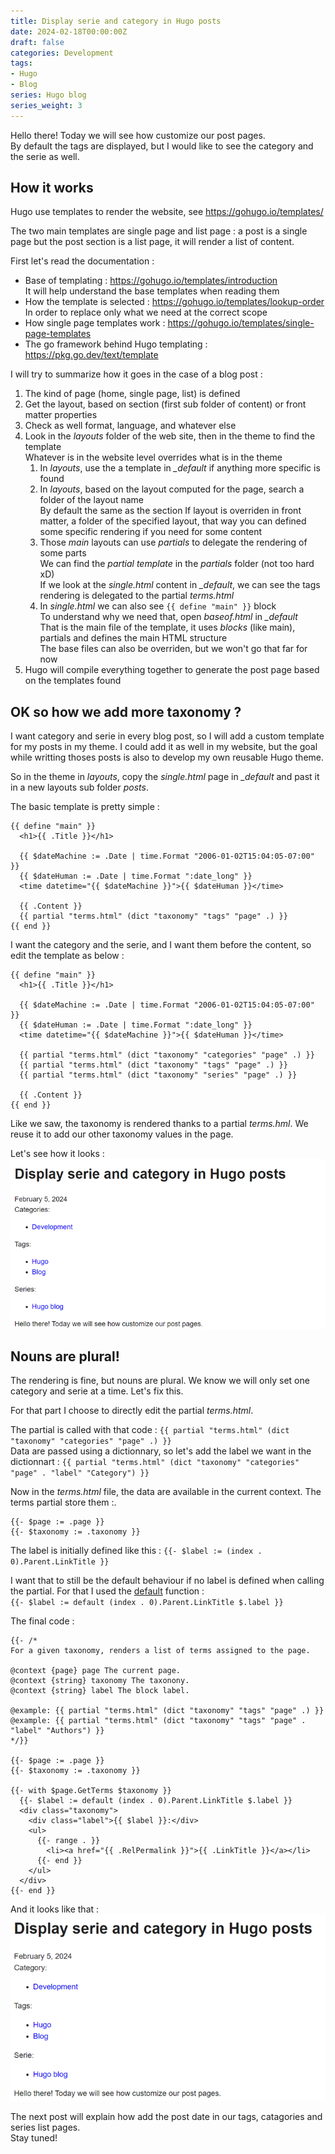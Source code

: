 ```yaml
---
title: Display serie and category in Hugo posts
date: 2024-02-18T00:00:00Z
draft: false
categories: Development
tags:
- Hugo
- Blog
series: Hugo blog
series_weight: 3
---
```


Hello there! Today we will see how customize our post pages.  
By default the tags are displayed, but I would like to see the category and the serie as well.

## How it works

Hugo use templates to render the website, see https://gohugo.io/templates/

The two main templates are single page and list page : a post is a single page but the post section is a list page, it will render a list of content.

First let's read the documentation :
* Base of templating : https://gohugo.io/templates/introduction  
  It will help understand the base templates when reading them
* How the template is selected : https://gohugo.io/templates/lookup-order  
  In order to replace only what we need at the correct scope
* How single page templates work : https://gohugo.io/templates/single-page-templates  
* The go framework behind Hugo templating : https://pkg.go.dev/text/template

I will try to summarize how it goes in the case of a blog post :
1. The kind of page (home, single page, list) is defined
1. Get the layout, based on section (first sub folder of content) or front matter properties
1. Check as well format, language, and whatever else
1. Look in the *layouts* folder of the web site, then in the theme to find the template  
   Whatever is in the website level overrides what is in the theme
   1. In *layouts*, use the a template in *_default* if anything more specific is found
   1. In *layouts*, based on the layout computed for the page, search a folder of the layout name  
      By default the same as the section
      If layout is overriden in front matter, a folder of the specified layout, that way you can defined some specific rendering if you need for some content
   1. Those *main* layouts can use *partials* to delegate the rendering of some parts  
      We can find the *partial template* in the *partials* folder (not too hard xD)  
      If we look at the *single.html* content in *_default*, we can see the tags rendering is delegated to the partial *terms.html*
    1. In *single.html* we can also see `{{ define "main" }}` block  
       To understand why we need that, open *baseof.html* in *_default*  
       That is the main file of the template, it uses *blocks* (like main), partials and defines the main HTML structure  
       The base files can also be overriden, but we won't go that far for now
1. Hugo will compile everything together to generate the post page based on the templates found

## OK so how we add more taxonomy ?

I want category and serie in every blog post, so I will add a custom template for my posts in my theme.
I could add it as well in my website, but the goal while writting thoses posts is also to develop my own reusable Hugo theme.

So in the theme in *layouts*, copy the *single.html* page in *_default* and past it in a new layouts sub folder *posts*.

The basic template is pretty simple :
```
{{ define "main" }}
  <h1>{{ .Title }}</h1>

  {{ $dateMachine := .Date | time.Format "2006-01-02T15:04:05-07:00" }}
  {{ $dateHuman := .Date | time.Format ":date_long" }}
  <time datetime="{{ $dateMachine }}">{{ $dateHuman }}</time>

  {{ .Content }}
  {{ partial "terms.html" (dict "taxonomy" "tags" "page" .) }}
{{ end }}
```

I want the category and the serie, and I want them before the content, so edit the template as below : 
```
{{ define "main" }}
  <h1>{{ .Title }}</h1>

  {{ $dateMachine := .Date | time.Format "2006-01-02T15:04:05-07:00" }}
  {{ $dateHuman := .Date | time.Format ":date_long" }}
  <time datetime="{{ $dateMachine }}">{{ $dateHuman }}</time>

  {{ partial "terms.html" (dict "taxonomy" "categories" "page" .) }}
  {{ partial "terms.html" (dict "taxonomy" "tags" "page" .) }}
  {{ partial "terms.html" (dict "taxonomy" "series" "page" .) }}

  {{ .Content }}
{{ end }}
```

Like we saw, the taxonomy is rendered thanks to a partial *terms.hml*. We reuse it to add our other taxonomy values in the page.

Let's see how it looks :  
![Preview with the post template](with-post-template.png)

## Nouns are plural!

The rendering is fine, but nouns are plural. We know we will only set one category and serie at a time. Let's fix this.

For that part I choose to directly edit the partial *terms.html*.

The partial is called with that code : `{{ partial "terms.html" (dict "taxonomy" "categories" "page" .) }}`  
Data are passed using a dictionnary, so let's add the label we want in the dictionnart : `{{ partial "terms.html" (dict "taxonomy" "categories" "page" . "label" "Category") }}`

Now in the *terms.html* file, the data are available in the current context. The terms partial store them :.
```
{{- $page := .page }}
{{- $taxonomy := .taxonomy }}
```

The label is initially defined like this : `{{- $label := (index . 0).Parent.LinkTitle }}`

I want that to still be the default behaviour if no label is defined when calling the partial. For that I used the [default](https://gohugo.io/functions/compare/default/) function :  
`{{- $label := default (index . 0).Parent.LinkTitle $.label }}`

The final code :
```
{{- /*
For a given taxonomy, renders a list of terms assigned to the page.

@context {page} page The current page.
@context {string} taxonomy The taxonony.
@context {string} label The block label.

@example: {{ partial "terms.html" (dict "taxonomy" "tags" "page" .) }}
@example: {{ partial "terms.html" (dict "taxonomy" "tags" "page" . "label" "Authors") }}
*/}}

{{- $page := .page }}
{{- $taxonomy := .taxonomy }}

{{- with $page.GetTerms $taxonomy }}
  {{- $label := default (index . 0).Parent.LinkTitle $.label }}
  <div class="taxonomy">
    <div class="label">{{ $label }}:</div>
    <ul>
      {{- range . }}
        <li><a href="{{ .RelPermalink }}">{{ .LinkTitle }}</a></li>
      {{- end }}
    </ul>
  </div>
{{- end }}
```

And it looks like that :  
![Preview with custom taxonomy label](with-custom-taxonomy-label.png)

The next post will explain how add the post date in our tags, catagories and series list pages.  
Stay tuned!
